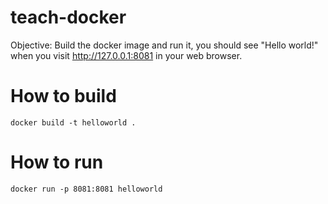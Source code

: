 # teach-docker

Objective: Build the docker image and run it, you should see 
"Hello world!" when you visit http://127.0.0.1:8081 in your 
web browser.


# How to build


```
docker build -t helloworld .
```

# How to run

```
docker run -p 8081:8081 helloworld
```
